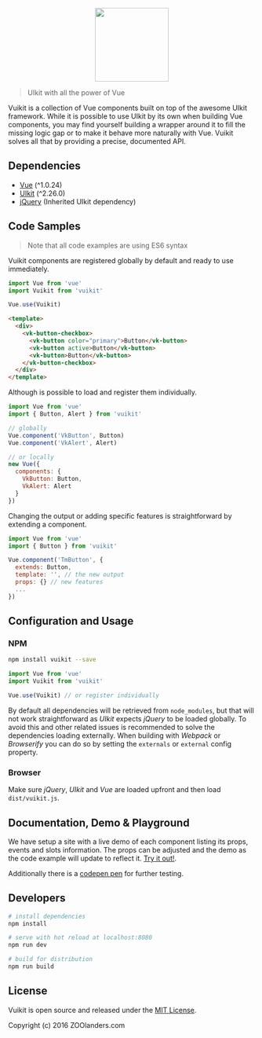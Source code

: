 <p align="center">
  <a href="https://vuikit.github.io/vuikit/#!/alert">
    <img width="150" src="https://cdn.rawgit.com/vuikit/vuikit/master/static/logo-vuikit.svg">
  </a>
</p>

> UIkit with all the power of Vue

Vuikit is a collection of Vue components built on top of the awesome UIkit framework. While it is possible to use UIkit by its own when building Vue components, you may find yourself building a wrapper around it to fill the missing logic gap or to make it behave more naturally with Vue. Vuikit solves all that by providing a precise, documented API.

## Dependencies

- [Vue](http://vuejs.org/) (^1.0.24)
- [UIkit](http://getuikit.com/) (^2.26.0)
- [jQuery](https://jquery.com//) (Inherited UIkit dependency)

## Code Samples
> Note that all code examples are using ES6 syntax

Vuikit components are registered globally by default and ready to use immediately.

```js
import Vue from 'vue'
import Vuikit from 'vuikit'

Vue.use(Vuikit)
```
```html
<template>
  <div>
    <vk-button-checkbox>
      <vk-button color="primary">Button</vk-button>
      <vk-button active>Button</vk-button>
      <vk-button>Button</vk-button>
    </vk-button-checkbox>
  </div>
</template>
```

Although is possible to load and register them individually.

```js
import Vue from 'vue'
import { Button, Alert } from 'vuikit'

// globally
Vue.component('VkButton', Button)
Vue.component('VkAlert', Alert)

// or locally
new Vue({
  components: {
    VkButton: Button,
    VkAlert: Alert
  }
})
```

Changing the output or adding specific features is straightforward by extending a component.

```js
import Vue from 'vue'
import { Button } from 'vuikit'

Vue.component('TmButton', {
  extends: Button,
  template: '', // the new output
  props: {} // new features
  ...
})
```

## Configuration and Usage

### NPM

```bash
npm install vuikit --save
```
```js
import Vue from 'vue'
import Vuikit from 'vuikit'

Vue.use(Vuikit) // or register individually
```

By default all dependencies will be retrieved from `node_modules`, but that will not work straightforward as *UIkit* expects *jQuery* to be loaded globally. To avoid this and other related issues is recommended to solve the dependencies loading externally. When building with *Webpack* or *Browserify* you can do so by setting the `externals` or `external` config property.

### Browser

Make sure *jQuery*, *UIkit* and *Vue* are loaded upfront and then load `dist/vuikit.js`.

## Documentation, Demo & Playground

We have setup a site with a live demo of each component listing its props, events and slots information. The props can be adjusted and the demo as the code example will update to reflect it. [Try it out!](http://vuikit.github.io/vuikit/).

Additionally there is a [codepen pen](http://codepen.io/miljan/pen/YWXVKj) for further testing.

## Developers

``` bash
# install dependencies
npm install

# serve with hot reload at localhost:8080
npm run dev

# build for distribution
npm run build
```

## License

Vuikit is open source and released under the [MIT License](LICENSE.md).

Copyright (c) 2016 ZOOlanders.com

